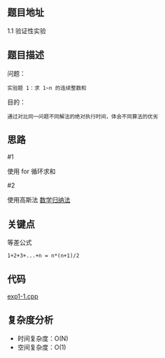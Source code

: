 <!--
 * @Date        : 2020-05-02 20:37:47
 * @LastEditors : anlzou
 * @Github      : https://github.com/anlzou
 * @LastEditTime: 2020-05-22 10:12:23
 * @FilePath    : \data-structure\chapters\chapter01-introduction\test-1.md
 * @Describe    : 
 -->
## 题目地址
1.1 验证性实验

## 题目描述

问题：
```
实验题 1：求 1~n 的连续整数和
```
目的：
```
通过对比同一问题不同解法的绝对执行时间，体会不同算法的优劣
```

## 思路
#1

使用 for 循环求和

#2

使用高斯法 [数学归纳法](https://baike.baidu.com/item/%E6%95%B0%E5%AD%A6%E5%BD%92%E7%BA%B3%E6%B3%95/5155524?fr=aladdin)

## 关键点
等差公式
```
1+2+3+...+n = n*(n+1)/2
```

## 代码
[exp1-1.cpp](./code/exp1-1.cpp)

## 复杂度分析

- 时间复杂度：O(N)
- 空间复杂度：O(1)